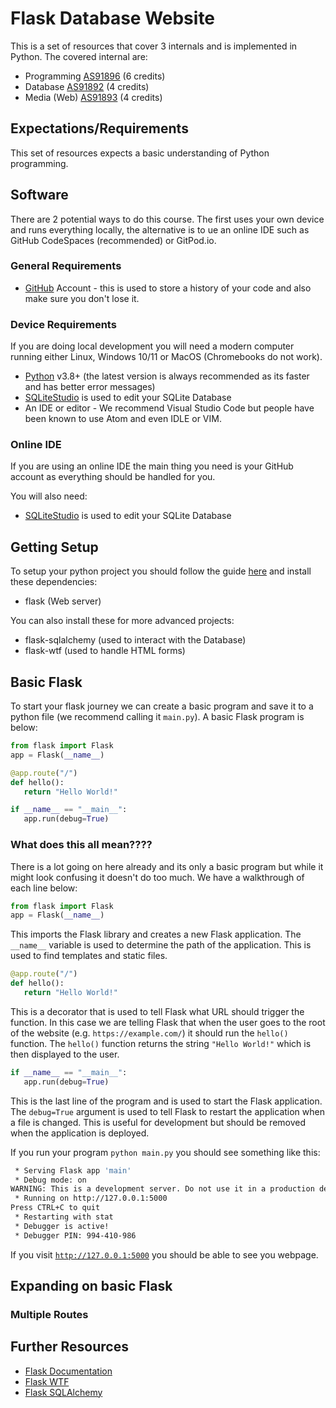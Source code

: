 # Flask Database Website
This is a set of resources that cover 3 internals and is implemented in Python. The covered internal are:
- Programming [AS91896]() (6 credits)
- Database [AS91892]() (4 credits)
- Media (Web) [AS91893]() (4 credits)


## Expectations/Requirements
This set of resources expects a basic understanding of Python programming.

## Software
There are 2 potential ways to do this course. The first uses your own device and runs everything locally, the alternative is to ue an online IDE such as GitHub CodeSpaces (recommended) or GitPod.io.

### General Requirements
- [GitHub](https://github.com) Account - this is used to store a history of your code and also make sure you don't lose it.

### Device Requirements
If you are doing local development you will need a modern computer running either Linux, Windows 10/11 or MacOS (Chromebooks do not work).

- [Python](https://python.org/downloads) v3.8+ (the latest version is always recommended as its faster and has better error messages)
- [SQLiteStudio](https://sqlitestudio.pl/) is used to edit your SQLite Database
- An IDE or editor - We recommend Visual Studio Code but people have been known to use Atom and even IDLE or VIM.

### Online IDE
If you are using an online IDE the main thing you need is your GitHub account as everything should be handled for you.

You will also need:
- [SQLiteStudio](https://sqlitestudio.pl/) is used to edit your SQLite Database

## Getting Setup
To setup your python project you should follow the guide [here]() and install these dependencies:
- flask (Web server)

You can also install these for more advanced projects:
- flask-sqlalchemy (used to interact with the Database)
- flask-wtf (used to handle HTML forms)


## Basic Flask
To start your flask journey we can create a basic program and save it to a python file (we recommend calling it `main.py`). A basic Flask program is below:

```python
from flask import Flask
app = Flask(__name__)

@app.route("/")
def hello():
   return "Hello World!"

if __name__ == "__main__":
   app.run(debug=True)
```

### What does this all mean????
There is a lot going on here already and its only a basic program but while it might look confusing it doesn't do too much. We have a walkthrough of each line below:

```python
from flask import Flask
app = Flask(__name__)
```
This imports the Flask library and creates a new Flask application. The `__name__` variable is used to determine the path of the application. This is used to find templates and static files.

```python
@app.route("/")
def hello():
   return "Hello World!"
```
This is a decorator that is used to tell Flask what URL should trigger the function. In this case we are telling Flask that when the user goes to the root of the website (e.g. `https://example.com/`) it should run the `hello()` function. The `hello()` function returns the string `"Hello World!"` which is then displayed to the user.

```python
if __name__ == "__main__":
   app.run(debug=True)
```
This is the last line of the program and is used to start the Flask application. The `debug=True` argument is used to tell Flask to restart the application when a file is changed. This is useful for development but should be removed when the application is deployed.



If you run your program `python main.py` you should see something like this:
```bash
 * Serving Flask app 'main'
 * Debug mode: on
WARNING: This is a development server. Do not use it in a production deployment. Use a production WSGI server instead.
 * Running on http://127.0.0.1:5000
Press CTRL+C to quit
 * Restarting with stat
 * Debugger is active!
 * Debugger PIN: 994-410-986
```

If you visit [`http://127.0.0.1:5000`](http://127.0.0.1:5000) you should be able to see you webpage.

## Expanding on basic Flask

### Multiple Routes

### 





## Further Resources
- [Flask Documentation](https://flask.palletsprojects.com/en/2.2.x/)
- [Flask WTF](https://flask-wtf.readthedocs.io)
- [Flask SQLAlchemy](https://flask-sqlalchemy.palletsprojects.com/en/3.0.x/)
